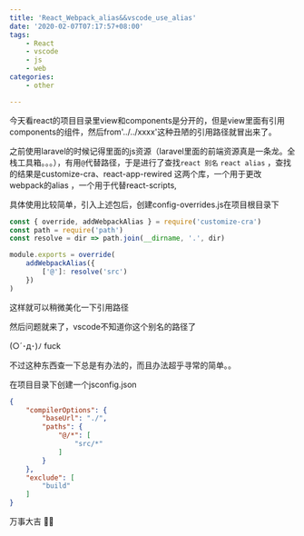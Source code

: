 ```yaml
---
title: 'React_Webpack_alias&&vscode_use_alias'
date: '2020-02-07T07:17:57+08:00'
tags:
    - React
    - vscode
    - js
    - web
categories:
    - other

---
```




今天看react的项目目录里view和components是分开的，但是view里面有引用components的组件，然后from'../../xxxx'这种丑陋的引用路径就冒出来了。

之前使用laravel的时候记得里面的js资源（laravel里面的前端资源真是一条龙。全栈工具箱。。。），有用`@`代替路径，于是进行了查找`react 别名` `react alias` ，查找的结果是customize-cra、react-app-rewired 这两个库，一个用于更改webpack的alias ，一个用于代替react-scripts,

具体使用比较简单，引入上述包后，创建config-overrides.js在项目根目录下

```js
const { override, addWebpackAlias } = require('customize-cra')
const path = require('path')
const resolve = dir => path.join(__dirname, '.', dir)

module.exports = override(
    addWebpackAlias({
        ['@']: resolve('src')
    })
)
```

这样就可以稍微美化一下引用路径

然后问题就来了，vscode不知道你这个别名的路径了

(○´･д･)ﾉ fuck

不过这种东西查一下总是有办法的，而且办法超乎寻常的简单。。

在项目目录下创建一个jsconfig.json

```json
{
    "compilerOptions": {
        "baseUrl": "./",
        "paths": {
            "@/*": [
                "src/*"
            ]
        }
    },
    "exclude": [
        "build"
    ]
}
```

万事大吉 🐂🍺






<!--more-->



